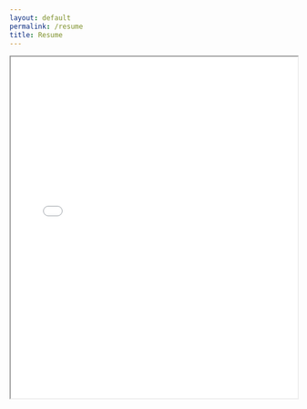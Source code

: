 ```yaml
---
layout: default
permalink: /resume
title: Resume
---
```


<iframe id="pdfViewer" src="/assets/resume.pdf" width="100%" height="600px"></iframe>
